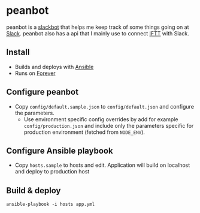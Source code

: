 # peanbot

peanbot is a [slackbot](https://api.slack.com/bot-users) that helps me keep track of some things going on at [Slack](https://slack.com/). peanbot also has a api that I mainly use to connect [IFTT](https://ifttt.com/) with Slack.

## Install

- Builds and deploys with [Ansible](https://www.ansible.com/)
- Runs on [Forever](https://github.com/foreverjs/forever)

## Configure peanbot

- Copy `config/default.sample.json` to `config/default.json` and configure the parameters.
    - Use environment specific config overrides by add for example `config/production.json` and include only the parameters specific for production environment (fetched from `NODE_ENV`). 

## Configure Ansible playbook

- Copy `hosts.sample` to hosts and edit. Application will build on localhost and deploy to production host

## Build & deploy

`ansible-playbook -i hosts app.yml`